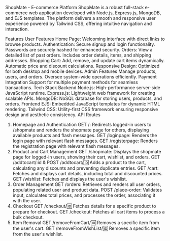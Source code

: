 ShopMate - E-commerce Platform
ShopMate is a robust full-stack e-commerce web application developed with Node.js, Express.js, MongoDB, and EJS templates. The platform delivers a smooth and responsive user experience powered by Tailwind CSS, offering intuitive navigation and interaction.

Features
User Features
Home Page: Welcoming interface with direct links to browse products.
Authentication:
Secure signup and login functionality.
Passwords are securely hashed for enhanced security.
Orders:
View a detailed list of past orders.
Includes order details, items, and shipping addresses.
Shopping Cart:
Add, remove, and update cart items dynamically.
Automatic price and discount calculations.
Responsive Design:
Optimized for both desktop and mobile devices.
Admin Features
Manage products, users, and orders.
Oversee system-wide operations efficiently.
Payment Integration
Support for multiple payment methods for seamless transactions.
Tech Stack
Backend
Node.js: High-performance server-side JavaScript runtime.
Express.js: Lightweight web framework for creating scalable APIs.
MongoDB: NoSQL database for storing users, products, and orders.
Frontend
EJS: Embedded JavaScript templates for dynamic HTML rendering.
Tailwind CSS: Utility-first CSS framework ensuring responsive design and aesthetic consistency.
API Routes
1. Homepage and Authentication
GET /:
Redirects logged-in users to /shopmate and renders the shopmate page for others, displaying available products and flash messages.
GET /loginpage:
Renders the login page with relevant flash messages.
GET /registerpage:
Renders the registration page with relevant flash messages.
2. Product and Cart Management
GET /shopmate:
Displays the shopmate page for logged-in users, showing their cart, wishlist, and orders.
GET /addtocart/:id & POST /addtocart/:id:
Adds a product to the cart, calculating any discounts and preventing duplicate entries.
GET /cart:
Fetches and displays cart details, including total and discounted prices.
GET /wishlist:
Fetches and displays the user's wishlist.
3. Order Management
GET /orders:
Retrieves and renders all user orders, populating related user and product data.
POST /place-order:
Validates input, calculates total prices, and processes the order, associating it with the user.
4. Checkout
GET /checkout/:id:
Fetches details for a specific product to prepare for checkout.
GET /checkout:
Fetches all cart items to process a bulk checkout.
5. Item Removal
GET /removeFromCart/:id:
Removes a specific item from the user's cart.
GET /removeFromWishList/:id:
Removes a specific item from the user's wishlist.
